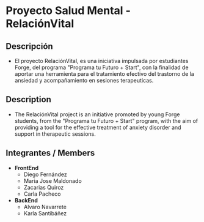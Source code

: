 # Proyecto Salud Mental - RelaciónVital 


## **Descripción**
  - El proyecto RelaciónVital, es una iniciativa impulsada por estudiantes Forge, del programa "Programa tu Futuro + Start", con la finalidad de aportar una herramienta para el tratamiento efectivo del trastorno de la ansiedad y acompañamiento en sesiones terapeuticas.
## **Description**
  - The RelaciónVital project is an initiative promoted by young Forge students, from the "Programa tu Futuro + Start" program, with the aim of providing a tool for the effective treatment of anxiety disorder and support in therapeutic sessions.

##  **Integrantes** / **Members**
  - **FrontEnd**
    -  Diego Fernández
    -  Maria Jose Maldonado
    -  Zacarias Quiroz
    -  Carla Pacheco
  - **BackEnd**
    -  Alvaro Navarrete
    -  Karla Santibáñez

